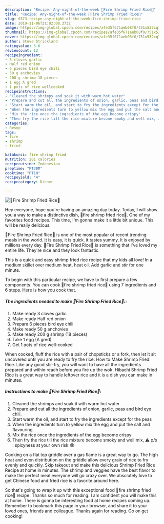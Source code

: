 ```yaml
---
description: "Recipe: Any-night-of-the-week 🍤Fire Shrimp Fried Rice🍤"
title: "Recipe: Any-night-of-the-week 🍤Fire Shrimp Fried Rice🍤"
slug: 6573-recipe-any-night-of-the-week-fire-shrimp-fried-rice
date: 2019-11-06T21:02:08.373Z
image: https://img-global.cpcdn.com/recipes/afe35f671aeb08f0/751x532cq70/🍤fire-shrimp-fried-rice🍤-recipe-main-photo.jpg
thumbnail: https://img-global.cpcdn.com/recipes/afe35f671aeb08f0/751x532cq70/🍤fire-shrimp-fried-rice🍤-recipe-main-photo.jpg
cover: https://img-global.cpcdn.com/recipes/afe35f671aeb08f0/751x532cq70/🍤fire-shrimp-fried-rice🍤-recipe-main-photo.jpg
author: Steve Strickland
ratingvalue: 3.6
reviewcount: 12
recipeingredient:
- 3 cloves garlic
- Half red onion
- 6 pieces bird eye chili
- 50 g anchovies
- 200 g shrimp 18 pieces
- 1 egg A gred
- 1 pots of rice wellcooked
recipeinstructions:
- "Cleaned the shrimps and soak it with warm hot water"
- "Prepare and cut all the ingredients of onion, garlic, peas and bird eye chili."
- "Start warm the oil, and start to fry the ingredients except for the peas"
- "When the ingredients turn to yellow mix the egg and put the salt and flavouring"
- "Mix the rice once the ingredients of the egg become crispy"
- "Then fry the rice till the rice mixture become smoky and well mix, ⚠️ p/s : spicyness at your own risk 😭"
categories:
- Resep
tags:
- fire
- shrimp
- fried

katakunci: fire shrimp fried
nutrition: 281 calories
recipecuisine: Indonesian
preptime: "PT30M"
cooktime: "PT1H"
recipeyield: "4"
recipecategory: Dinner

---
```



![🍤Fire Shrimp Fried Rice🍤](https://img-global.cpcdn.com/recipes/afe35f671aeb08f0/751x532cq70/🍤fire-shrimp-fried-rice🍤-recipe-main-photo.jpg)

Hey everyone, hope you're having an amazing day today. Today, I will show you a way to make a distinctive dish, 🍤fire shrimp fried rice🍤. One of my favorites food recipes. This time, I'm gonna make it a little bit unique. This will be really delicious.

🍤Fire Shrimp Fried Rice🍤 is one of the most popular of recent trending meals in the world. It is easy, it is quick, it tastes yummy. It is enjoyed by millions every day. 🍤Fire Shrimp Fried Rice🍤 is something that I've loved my entire life. They're nice and they look fantastic.

This is a quick and easy shrimp fried rice recipe that my kids all love! In a medium skillet over medium heat, heat oil. Add garlic and stir for one minute.


To begin with this particular recipe, we have to first prepare a few components. You can cook 🍤fire shrimp fried rice🍤 using 7 ingredients and 6 steps. Here is how you cook that.

##### The ingredients needed to make 🍤Fire Shrimp Fried Rice🍤::

1. Make ready 3 cloves garlic
1. Make ready Half red onion
1. Prepare 6 pieces bird eye chili
1. Make ready 50 g anchovies
1. Make ready 200 g shrimp (18 pieces)
1. Take 1 egg (A gred)
1. Get 1 pots of rice well-cooked


When cooked, fluff the rice with a pair of chopsticks or a fork, then let it sit uncovered until you are ready to fry the rice. How to Make Shrimp Fried Rice. Like any good stir-fry, you will want to have all the ingredients prepared and within reach before you fire up the wok. Hibachi Shrimp Fried Rice is a great way to handle leftover rice and it is a dish you can make in minutes. 

##### Instructions to make 🍤Fire Shrimp Fried Rice🍤:

1. Cleaned the shrimps and soak it with warm hot water
1. Prepare and cut all the ingredients of onion, garlic, peas and bird eye chili.
1. Start warm the oil, and start to fry the ingredients except for the peas
1. When the ingredients turn to yellow mix the egg and put the salt and flavouring
1. Mix the rice once the ingredients of the egg become crispy
1. Then fry the rice till the rice mixture become smoky and well mix, ⚠️ p/s : spicyness at your own risk 😭


Cooking on a flat top griddle over a gas flame is a great way to go. The high heat and even distribution on the griddle allow every grain of rice to fry evenly and quickly. Skip takeout and make this delicious Shrimp Fried Rice Recipe at home in minutes. The shrimp and veggies have the best flavor to make the perfect meal everyone will go crazy over. We absolutely love to get Chinese food and fried rice is a favorite around here. 

So that's going to wrap it up with this exceptional food 🍤fire shrimp fried rice🍤 recipe. Thanks so much for reading. I am confident you will make this at home. There is gonna be interesting food at home recipes coming up. Remember to bookmark this page in your browser, and share it to your loved ones, friends and colleague. Thanks again for reading. Go on get cooking!
